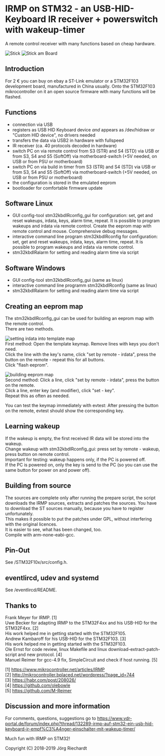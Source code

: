 # IRMP on STM32 - an USB-HID-Keyboard IR receiver + powerswitch with wakeup-timer

A remote control receiver with many functions based on cheap hardware.

![Stick](https://raw.githubusercontent.com/wiki/j1rie/IRMP_STM32_KBD/images/Stick.jpg)
![Stick am Board](https://raw.githubusercontent.com/wiki/j1rie/IRMP_STM32_KBD/images/Stick_am_Board.jpg)
 
## Introduction
For 2 € you can buy on ebay a ST-Link emulator or a STM32F103 development board, manufactured in China usually. Onto the STM32F103 mikrocontroller on it an open source firmware with many functions will be flashed.

## Functions
* connection via USB 
* registers as USB HID Keyboard device *and* appears as /dev/hidraw or "Custom HID device", no drivers needed
* transfers the data via USB2 in hardware with fullspeed 
* IR receiver (ca. 40 protocols decoded in hardware) 
* switch PC on via remote control from S3 (STR) and S4 (STD) via USB or from S3, S4 and S5 (SoftOff) via motherboard-switch (+5V needed, on USB or from PSU or motherboard) 
* switch PC on via build in timer from S3 (STR) and S4 (STD) via USB or from S3, S4 and S5 (SoftOff) via motherboard-switch (+5V needed, on USB or from PSU or motherboard) 
* the configuration is stored in the emulated eeprom
* bootloader for comfortable firmware update

## Software Linux
* GUI config-tool stm32kbdIRconfig_gui for configuration: set, get and reset wakeups, irdata, keys, alarm time, repeat. It is possible to program wakeups and irdata via remote control. Create the eeprom map with remote control and mouse. Comprehensive debug messages.
* interactive command line program stm32kbdIRconfig for configuration: set, get and reset wakeups, irdata, keys, alarm time, repeat. It is possible to program wakeups and irdata via remote control.
* stm32kbdIRalarm for setting and reading alarm time via script

## Software Windows
* GUI config-tool stm32kbdIRconfig_gui (same as linux)
* interactive command line programm stm32kbdIRconfig (same as linux)
* stm32kbdIRalarm for setting and reading alarm time via script

## Creating an eeprom map
The stm32kbdIRconfig_gui can be used for building an eeprom map with the remote control.  
There are two methods.  

![setting irdata into template map](https://raw.githubusercontent.com/wiki/j1rie/IRMP_STM32_KBD/images/setting_irdata_into_template_map.jpg)   
First method: Open the template keymap. Remove lines with keys you don't need.  
Click the line with the key's name, click "set by remote - irdata", press the button on the remote - repeat this for all buttons.  
Click "flash eeprom".  

![building eeprom map](https://raw.githubusercontent.com/wiki/j1rie/IRMP_STM32_KBD/images/building_eeprom_map.jpg)  
Second method: Click a line, click "set by remote - irdata", press the button on the remote.  
Click a line, enter key (and modifier), click "set - key".  
Repeat this as often as needed.  

You can test the keymap immediately with evtest: After pressing the button on the remote, evtest should show the corresponding key.

## Learning wakeup
If the wakeup is empty, the first received IR data will be stored into the wakeup.  
Change wakeup with stm32kbdIRconfig_gui: press set by remote - wakeup, press button on remote control.  
Important for testing: wakeup happens only, if the PC is powered off.  
If the PC is powered on, only the key is send to the PC (so you can use the same button for power on and power off).  

## Building from source
The sources are complete only after running the prepare script, the script downloads the IRMP sources, extracts and patches the sources. You have to download the ST sources manually, because you have to register unfortunately.  
This makes it possible to put the patches under GPL, without interfering with the original licences.  
It is easier to see, what has been changed, too.  
Compile with arm-none-eabi-gcc.  

## Pin-Out
See /STM32F10x/src/config.h.

## eventlircd, udev and systemd
See /eventlircd/README.

## Thanks to
Frank Meyer for IRMP. [1]  
Uwe Becker for adapting IRMP to the STM32F4xx and his USB-HID for the STM32F4xx. [2]  
His work helped me in getting started with the STM32F105.  
Andrew Kambaroff for his USB-HID for the STM32F103. [3]  
His work helped me in getting started with the STM32F103.  
Ole Ernst for code review, linux Makefile and linux download-extract-patch-script and new protocol. [4]  
Manuel Reimer for gcc-4.9 fix, SimpleCircuit and check if host running. [5]  

[1] https://www.mikrocontroller.net/articles/IRMP  
[2] http://mikrocontroller.bplaced.net/wordpress/?page_id=744  
[3] https://habr.com/post/208026/  
[4] https://github.com/olebowle  
[5] https://github.com/M-Reimer  

## Discussion and more information
For comments, questions, suggestions go to https://www.vdr-portal.de/forum/index.php?thread/132289-irmp-auf-stm32-ein-usb-hid-keyboard-ir-empf%C3%A4nger-einschalter-mit-wakeup-timer/

Much fun with IRMP on STM32!

Copyright (C) 2018-2019 Jörg Riechardt
